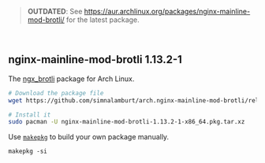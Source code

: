 > **OUTDATED**: See https://aur.archlinux.org/packages/nginx-mainline-mod-brotli/ for the latest package.

&nbsp;

nginx-mainline-mod-brotli 1.13.2-1
--------

The [ngx_brotli] package for Arch Linux.

```bash
# Download the package file
wget https://github.com/simnalamburt/arch.nginx-mainline-mod-brotli/releases/download/v1.13.2-1/nginx-mainline-mod-brotli-1.13.2-1-x86_64.pkg.tar.xz

# Install it
sudo pacman -U nginx-mainline-mod-brotli-1.13.2-1-x86_64.pkg.tar.xz
```

Use [`makepkg`](https://www.archlinux.org/pacman/makepkg.8.html) to build your
own package manually.

```
makepkg -si
```

[ngx_brotli]: https://github.com/google/ngx_brotli
